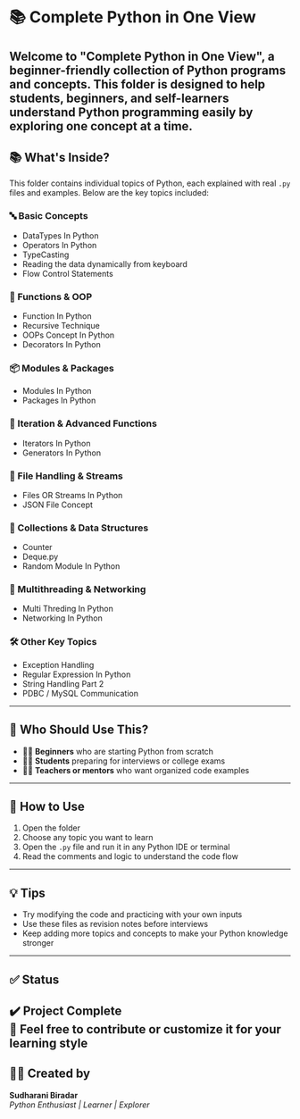 # 📚 Complete Python in One View
Welcome to **"Complete Python in One View"**, a beginner-friendly collection of Python programs and concepts. 
This folder is designed to help students, beginners, and self-learners understand Python programming easily by exploring one concept at a time.
---
## 📚 What's Inside?
This folder contains individual topics of Python, each explained with real `.py` files and examples. Below are the key topics included:

### 🔤 Basic Concepts
- DataTypes In Python
- Operators In Python
- TypeCasting
- Reading the data dynamically from keyboard
- Flow Control Statements

### 🧠 Functions & OOP
- Function In Python
- Recursive Technique
- OOPs Concept In Python
- Decorators In Python

### 📦 Modules & Packages
- Modules In Python
- Packages In Python

### 🔄 Iteration & Advanced Functions
- Iterators In Python
- Generators In Python

### 📁 File Handling & Streams
- Files OR Streams In Python
- JSON File Concept

### 🔁 Collections & Data Structures
- Counter
- Deque.py
- Random Module In Python

### 🧵 Multithreading & Networking
- Multi Threding In Python
- Networking In Python

### 🛠️ Other Key Topics
- Exception Handling
- Regular Expression In Python
- String Handling Part 2
- PDBC / MySQL Communication
---
## 🎯 Who Should Use This?
- 🧑‍🎓 **Beginners** who are starting Python from scratch
- 👩‍💻 **Students** preparing for interviews or college exams
- 🧑‍🏫 **Teachers or mentors** who want organized code examples
---
## 🚀 How to Use
1. Open the folder
2. Choose any topic you want to learn
3. Open the `.py` file and run it in any Python IDE or terminal
4. Read the comments and logic to understand the code flow
---
## 💡 Tips
- Try modifying the code and practicing with your own inputs
- Use these files as revision notes before interviews
- Keep adding more topics and concepts to make your Python knowledge stronger
---
## ✅ Status
✔️ Project Complete  
📌 Feel free to contribute or customize it for your learning style
---
## 👩‍💻 Created by
**Sudharani Biradar**  
_Python Enthusiast | Learner | Explorer_



